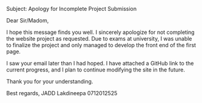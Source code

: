 Subject: Apology for Incomplete Project Submission

Dear Sir/Madom,

I hope this message finds you well. I sincerely apologize for not completing the website project as requested. Due to exams at university, I was unable to finalize the project and only managed to develop the front end of the first page.

I saw your email later than I had hoped. I have attached a GitHub link to the current progress, and I plan to continue modifying the site in the future.

Thank you for your understanding.

Best regards,
JADD Lakdineepa
0712012525
